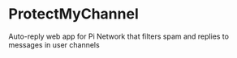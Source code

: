 # ProtectMyChannel
Auto-reply web app for Pi Network that filters spam and replies to messages in user channels
